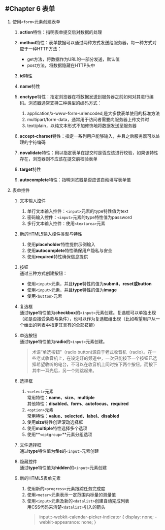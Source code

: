 #Chapter 6	表单
---
1. 使用`<form>`元素创建表单
	1. **action**特性：指明表单提交后对数据的处理
	2. **method**特性：表单数据可以通过两种方式发送给服务器，每一种方式对应于一种HTTP方法：
		- get方法，将数据作为URL的一部分发送，默认值
		- post方法，将数据隐藏在HTTP头中

	3. **id**特性
	4. **name**特性
	5. **enctype**特性：指定浏览器在将数据发送到服务器之前如何对其进行编码。浏览器通常支持三种类型的编码方式：
		1. application/x-www-form-urlencoded,是大多数表单使用的标准方法
		2. multipart/form-data，通常用于访问者需要向服务器上传文件时
		3. text/plain，以纯文本形式不加修饰地将数据发送至服务器
	6. **accept-charset**特性：指定一系列用户能够输入，并且之后服务器可以处理的字符编码
	7. **novalidate**特性：用以指定表单在提交时是否应该进行校验，如果该特性存在，浏览器则不应该在提交前校验表单
	8. **target**特性
	9. **autocomplete**特性：指明浏览器是否应该自动填写表单值
2. 表单控件
	1. 文本输入控件
		1. 单行文本输入控件：`<input>`元素的type特性值为text
		2. 密码输入控件：`<input>`元素的type特性值为password
		3. 多行文本输入控件：使用`<textarea>`元素
	2. 新的HTML5输入控件类型与特性
		1. 使用**placeholder**特性提供示例输入
		2. 使用**autocomplete**特性确保用户隐私与安全
		3. 使用**required**特性确保信息提供

	3. 按钮  
	   通过三种方式创建按钮：
		- 使用`<input>`元素，并且**type**特性的值为**submit、reset或button**
		- 使用`<input>`元素，并且**type**特性的值为**image**
		- 使用`<button>`元素

	4. 复选框  
		通过**type**特性值为**checkbox**的`<input>`元素创建。复选框可以单独出现（如是否接受条款与条件），也可以作为复选框组出现（比如希望用户从一个给出的列表中指定其具有的全部技能）
	5. 单选按钮  
		通过**type**特性值为**radio**的`<input>`元素创建。
		> 术语“单选按钮”（radio button)源自于老式收音机（radio）。在一些老式收音机上，在设定好的频道中，一次只能按下一个按钮已选择希望收听的电台，不可以在收音机上同时按下两个按钮，而按下其中一耳光后，另一个则跳起来。
		
	6. 选择框
		1. `<select>`元素  
			常用特性：**name、size、multiple**  
			其他特性：**disabled、form、autofocus、required**
		2. `<option>`元素  
			常用特性：**value、selected、label、disabled**
		3. 使用**size**特性创建滚动选择框
		4. 使用**multiple**特性选择多个选项
		5. 使用**`<optgroup>`**元素分组选项  
	7. 文件选择框  
		通过**type**特性值为**file**的`<input>`元素创建
	8. 隐藏控件  
		通过**type**特性值为**hidden**的`<input>`元素创建
	9. 新的HTML5表单元素
		1. 使用新的`<progress>`元素跟踪任务完成度
		2. 使用`<meter>`元素表示一定范围内标量的测量值
		3. 使用`<input>`元素及新的`<datalist>`创建自动完成列表  
			用CSS代码来清楚`<datalist>`引入的箭头   
			> 	input::-webkit-calendar-picker-indicator {
    			display: none;
   				-webkit-appearance: none;
				}